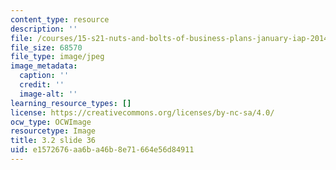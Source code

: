 ```yaml
---
content_type: resource
description: ''
file: /courses/15-s21-nuts-and-bolts-of-business-plans-january-iap-2014/e1572676aa6ba46b8e71664e56d84911_Slide36.JPG
file_size: 68570
file_type: image/jpeg
image_metadata:
  caption: ''
  credit: ''
  image-alt: ''
learning_resource_types: []
license: https://creativecommons.org/licenses/by-nc-sa/4.0/
ocw_type: OCWImage
resourcetype: Image
title: 3.2 slide 36
uid: e1572676-aa6b-a46b-8e71-664e56d84911
---
```

